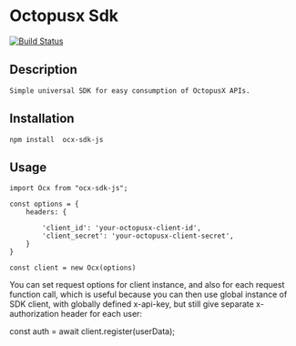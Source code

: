 # Octopusx Sdk

[![Build Status](https://travis-ci.org/op-developer/op-api-javascript-sdk.svg?branch=master)](https://travis-ci.org/op-developer/op-api-javascript-sdk)

## Description

    Simple universal SDK for easy consumption of OctopusX APIs.

## Installation

    npm install  ocx-sdk-js

## Usage

    import Ocx from "ocx-sdk-js";

    const options = {
        headers: {
        
            'client_id': 'your-octopusx-client-id',
            'client_secret': 'your-octopusx-client-secret',
        }
    }

    const client = new Ocx(options)



You can set request options for client instance, and also for each request function call, which is useful because you can then use global instance of SDK client, with globally defined x-api-key, but still give separate x-authorization header for each user:

const auth = await client.register(userData);




